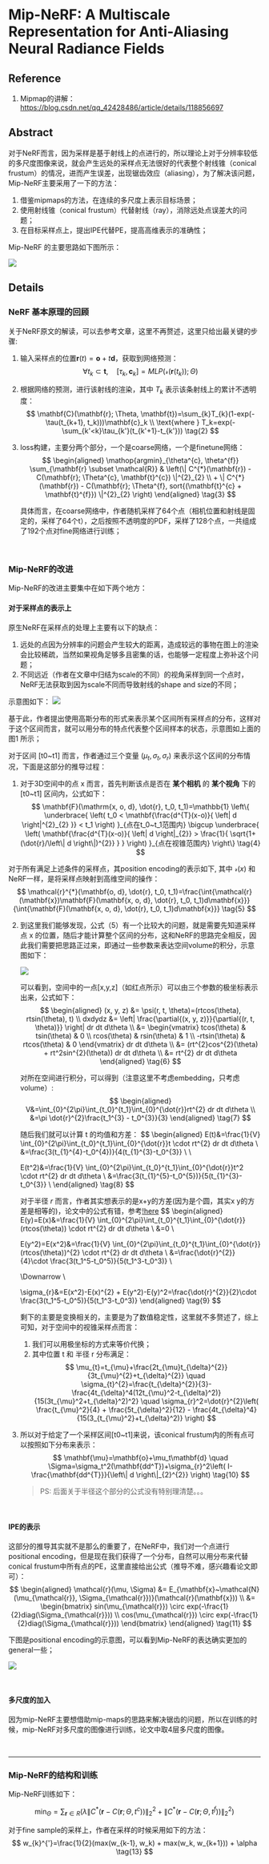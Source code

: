 # Mip-NeRF: A Multiscale Representation for Anti-Aliasing Neural Radiance Fields

## Reference

1. Mipmap的讲解： https://blog.csdn.net/qq_42428486/article/details/118856697

## Abstract

对于NeRF而言，因为采样是基于射线上的点进行的，所以理论上对于分辨率较低的多尺度图像来说，就会产生远处的采样点无法很好的代表整个射线锥（conical frustum）的情况，进而产生误差，出现锯齿效应（aliasing），为了解决该问题，Mip-NeRF主要采用了一下的方法：
1. 借鉴mipmaps的方法，在连续的多尺度上表示目标场景；
2. 使用射线锥（conical frustum）代替射线（ray），消除远处点误差大的问题；
3. 在目标采样点上，提出IPE代替PE，提高高维表示的准确性；

Mip-NeRF 的主要思路如下图所示：

<img src="mip-nerf/1.png"/>


## Details

### NeRF 基本原理的回顾

关于NeRF原文的解读，可以去参考文章，这里不再赘述，这里只给出最关键的步骤:
1. 输入采样点的位置$\mathbf{r}(t)=\mathbf{o}+t\mathbf{d}$，获取到网络预测：
    $$
    \forall t_k \subset \mathbf{t}, \quad [\tau_k, \mathbf{c}_k]=MLP(\mathcal{r}(\mathbf{r}(t_k)); \Theta) \tag{1}
    $$

2. 根据网络的预测，进行该射线的渲染，其中 $T_k$ 表示该条射线上的累计不透明度：
    $$
    \mathbf{C}(\mathbf{r}; \Theta, \mathbf{t})=\sum_{k}T_{k}(1-exp(-\tau(t_{k+1}, t_k)))\mathbf{c}_k \\
    \text{where } T_k=exp(-\sum_{k'<k}\tau_{k'}(t_{k'+1}-t_{k'})) \tag{2}
    $$

3. loss构建，主要分两个部分，一个是coarse网络，一个是finetune网络：
    $$
    \begin{aligned}
    \mathop{argmin}_{\theta^{c}, \theta^{f}} \sum_{\mathbf{r} \subset \mathcal{R}} & \left(\| C^{*}(\mathbf{r}) - C(\mathbf{r}; \Theta^{c}, \mathbf{t}^{c}) \|^{2}_{2} \\
             +  \| C^{*}(\mathbf{r}) - C(\mathbf{r}; \Theta^{f}, sort{(\mathbf{t}^{c} + \mathbf{t}^{f}}) \|^{2}_{2} \right)
    \end{aligned} \tag{3}
    $$

    具体而言，在coarse网络中，作者随机采样了64个点（相机位置和射线是固定的，采样了64个t），之后按照不透明度的PDF，采样了128个点，一共组成了192个点对fine网络进行训练；

&nbsp;

### Mip-NeRF的改进

Mip-NeRF的改进主要集中在如下两个地方：

#### 对于采样点的表示上

原生NeRF在采样点的处理上主要有以下的缺点：

1. 远处的点因为分辨率的问题会产生较大的距离，造成较远的事物在图上的渲染会比较稀疏，当然如果视角足够多且密集的话，也能够一定程度上弥补这个问题；
2. 不同远近（作者在文章中归结为scale的不同）的视角采样到同一个点时，NeRF无法获取到因为scale不同而导致射线的shape and size的不同；

示意图如下：
<img src="mip-nerf/2.png"/>

基于此，作者提出使用高斯分布的形式来表示某个区间所有采样点的分布，这样对于这个区间而言，就可以用分布的特点代表整个区间样本的状态，示意图如上面的图1 所示；

对于区间 [t0~t1] 而言，作者通过三个变量 $(\mu_t, \sigma_{t}, \sigma_{r})$ 来表示这个区间的分布情况，下面是这部分的推导过程：

1. 对于3D空间中的点 $\mathrm{x}$ 而言，首先判断该点是否在 **某个相机** 的 **某个视角** 下的 [t0~t1] 区间内，公式如下：
    $$
    \mathbf{F}(\mathrm{x, o, d}, \dot{r}, t_0, t_1)=\mathbb{1} \left\{  \underbrace{ \left( t_0 < \mathbf{\frac{d^{T}(x-o)}{ \left| d \right|^{2}_{2} }} < t_1 \right) }_{点在t_0~t_1范围内} \bigcup \underbrace{ \left( \mathbf{\frac{d^{T}(x-o)}{  \left| d \right|_{2}} > \frac{1}{ \sqrt{1+(\dot{r}/\left\| d \right\|)^{2}} }  } \right) }_{点在视锥范围内} \right\} \tag{4}
    $$
    

对于所有满足上述条件的采样点，其position encoding的表示如下, 其中 $\mathcal{r}(x)$ 和NeRF一样，是将采样点映射到高维空间的操作：
$$
    \mathcal{r}^{*}(\mathbf{o, d}, \dot{r}, t_0, t_1)=\frac{\int{\mathcal{r}(\mathbf{x})\mathbf{F}(\mathbf{x, o, d}, \dot{r}, t_0, t_1)d\mathbf{x}}}{\int{\mathbf{F}(\mathbf{x, o, d}, \dot{r}, t_0, t_1)d\mathbf{x}}} \tag{5}
$$

2. 到这里我们能够发现，公式（5）有一个比较大的问题，就是需要先知道采样点 x 的位置，随后才能计算整个区间的分布，这和NeRF的思路完全相反，因此我们需要把思路正过来，即通过一些参数来表达空间volume的积分，示意图如下：
   
    <img src="mip-nerf/3.png"/>

    可以看到，空间中的一点[x,y,z]（如红点所示）可以由三个参数的极坐标表示出来，公式如下：
    $$
    \begin{aligned}
    (x, y, z) &= \psi(r, t, \theta)=(rtcos(\theta), rtsin(\theta), t) \\
    dxdydz &= \left| \frac{\partial{(x, y, z)}}{\partial{(r, t, \theta)}} \right| dr dt d\theta \\
           &= \begin{vmatrix} tcos(\theta) & tsin(\theta) & 0 \\ rcos(\theta) & rsin(\theta) & 1 \\ -rtsin(\theta) & rtcos(\theta) & 0 \end{vmatrix} dr dt d\theta \\
           &= (rt^{2}cos^{2}(\theta) + rt^2sin^{2}(\theta)) dr dt d\theta \\
           &= rt^{2} dr dt d\theta
    \end{aligned} \tag{6}
    $$

    对所在空间进行积分，可以得到（注意这里不考虑embedding，只考虑volume）:
    $$
    \begin{aligned}
    V&=\int_{0}^{2\pi}\int_{t_0}^{t_1}\int_{0}^{\dot{r}}rt^{2} dr dt d\theta \\
    &=\pi \dot{r}^{2}\frac{t_1^{3} - t_0^{3}}{3}
    \end{aligned} \tag{7}
    $$

    随后我们就可以计算 t 的均值和方差：
    $$
    \begin{aligned}
    E(t)&=\frac{1}{V} \int_{0}^{2\pi}\int_{t_0}^{t_1}\int_{0}^{\dot{r}}t \cdot rt^{2} dr dt d\theta \\
    &=\frac{3(t_{1}^{4}-t_0^{4})}{4(t_{1}^{3}-t_0^{3}} \\
    \\
    
    E(t^2)&=\frac{1}{V} \int_{0}^{2\pi}\int_{t_0}^{t_1}\int_{0}^{\dot{r}}t^2 \cdot rt^{2} dr dt d\theta \\
    &=\frac{3(t_{1}^{5}-t_0^{5})}{5(t_{1}^{3}-t_0^{3}} \\
    \end{aligned} \tag{8}
    $$

    对于半径 $r$ 而言，作者其实想表示的是x+y的方差(因为是个圆，其实x y的方差是相等的)，论文中的公式有错，参考[!here](https://github.com/google/mipnerf/issues/44) 
    $$
    \begin{aligned}
    E(y)=E(x)&=\frac{1}{V} \int_{0}^{2\pi}\int_{t_0}^{t_1}\int_{0}^{\dot{r}}(rtcos(\theta)) \cdot rt^{2} dr dt d\theta \\
    &=0 \\

    E(y^2)=E(x^2)&=\frac{1}{V} \int_{0}^{2\pi}\int_{t_0}^{t_1}\int_{0}^{\dot{r}}(rtcos(\theta))^{2} \cdot rt^{2} dr dt d\theta \\
    &=\frac{\dot{r}^{2}}{4}\cdot \frac{3(t_1^5-t_0^5)}{5(t_1^3-t_0^3)} \\

    \Downarrow \\

    \sigma_{r}&=E(x^2)-E(x)^{2} + E(y^2)-E(y)^2=\frac{\dot{r}^{2}}{2}\cdot \frac{3(t_1^5-t_0^5)}{5(t_1^3-t_0^3)}
    \end{aligned} \tag{9}
    $$

    剩下的主要是变换相关的，主要是为了数值稳定性，这里就不多赘述了，综上可知，对于空间中的视锥采样点而言：
    1. 我们可以用极坐标的方式来等价代换；
    2. 其中位置 t 和 半径 r 分布满足：
    $$
    \mu_{t}=t_{\mu}+\frac{2t_{\mu}t_{\delta}^{2}}{3t_{\mu}^{2}+t_{\delta}^{2}} \quad \sigma_{t}^{2}=\frac{t_{\delta}^{2}}{3}-\frac{4t_{\delta}^4(12t_{\mu}^2-t_{\delta}^2)}{15(3t_{\mu}^2+t_{\delta}^2)^2} \quad \sigma_{r}^2=\dot{r}^{2}\left( \frac{t_{\mu}^2}{4} + \frac{5t_{\delta}^2}{12} - \frac{4t_{\delta}^4}{15(3_{t_{\mu}^2}+t_{\delta}^2)} \right)
    $$

3. 所以对于给定了一个采样区间[t0~t1]来说，该conical frustum内的所有点可以按照如下分布来表示：
    $$
    \mathbf{\mu}=\mathbf{o}+\mu_t\mathbf{d} \quad \Sigma=\sigma_t^2(\mathbf{dd^T})+\sigma_{r}^2\left( I-\frac{\mathbf{dd^{T}}}{\left\| d \right\|_{2}^{2}} \right) \tag{10}
    $$

    > PS: 后面关于半径这个部分的公式没有特别理清楚。。。

&nbsp;

#### IPE的表示

这部分的推导其实就不是那么的重要了，在NeRF中，我们对一个点进行positional encoding，但是现在我们获得了一个分布，自然可以用分布来代替conical frustum中所有点的PE，这里直接给出公式（推导不难，感兴趣看论文即可）：
$$
\begin{aligned}
\mathcal{r}(\mu, \Sigma) &= E_{\mathbf{x}~\mathcal{N}(\mu_{\mathcal{r}}, \Sigma_{\mathcal{r}})}(\mathcal{r}(\mathbf{x})) \\
&= \begin{bmatrix}
sin(\mu_{\mathcal{r}}) \circ exp(-\frac{1}{2}diag(\Sigma_{\mathcal{r}})) \\
cos(\mu_{\mathcal{r}}) \circ exp(-\frac{1}{2}diag(\Sigma_{\mathcal{r}}))
\end{bmatrix}
\end{aligned} \tag{11}
$$



下图是positional encoding的示意图，可以看到Mip-NeRF的表达确实更加的general一些；

<img src="mip-nerf/4.png"/>

&nbsp;

#### 多尺度的加入

因为mip-NeRF主要想借助mip-maps的思路来解决锯齿的问题，所以在训练的时候，mip-NeRF对多尺度的图像进行训练，论文中取4层多尺度的图像。


&nbsp;

----

### Mip-NeRF的结构和训练

Mip-NeRF训练如下：

$$
\min_{\Theta}=\sum_{\mathbf{r}\in R}(\lambda\left\| C^{*}(\mathbf{r}-C(\mathbf{r};\Theta,t^c))\right\|^2_2 + \left\| C^{*}(\mathbf{r}-C(\mathbf{r};\Theta,t^f))\right\|^2_2) \tag{12}
$$

对于fine sample的采样上，作者在采样的时候采用如下的方法：
$$
w_{k}^{'}=\frac{1}{2}(max(w_{k-1}, w_k) + max(w_k, w_{k+1})) + \alpha \tag{13}
$$

